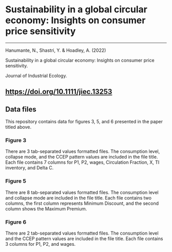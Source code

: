 # Sustainability in a global circular economy: Insights on consumer price sensitivity

---

Hanumante, N., Shastri, Y. & Hoadley, A. (2022) 

Sustainability in a global circular economy: Insights on consumer price sensitivity. 

Journal of Industrial Ecology.

https://doi.org/10.1111/jiec.13253
---

## Data files

This repository contains data for figures 3, 5, and 6 presented in the paper titled above.

### Figure 3
There are 3 tab-separated values formatted files. The consumption level, collapse mode, and the CCEP pattern values are included in the file title.
Each file contains 7 columns for P1,	P2,	wages,	Circulation Fraction,	X,	TI inventory,	and Delta C.


### Figure 5
There are 8 tab-separated values formatted files. The consumption level and collapse mode are included in the file title.
Each file contains two columns, the first column represents Minimum Discount, and the second column shows the Maximum Premium.

### Figure 6
There are 2 tab-separated values formatted files. The consumption level and the CCEP pattern values are included in the file title.
Each file contains 3 columns for P1,	P2, and	wages.

